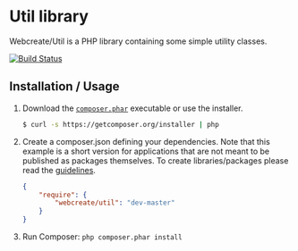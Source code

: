 # Util library

Webcreate/Util is a PHP library containing some simple utility classes.

[![Build Status](https://secure.travis-ci.org/webcreate/util.png?branch=master)](https://travis-ci.org/webcreate/util)

Installation / Usage
--------------------

1. Download the [`composer.phar`](https://getcomposer.org/composer.phar) executable or use the installer.

    ``` sh
    $ curl -s https://getcomposer.org/installer | php
    ```


2. Create a composer.json defining your dependencies. Note that this example is
a short version for applications that are not meant to be published as packages
themselves. To create libraries/packages please read the [guidelines](https://packagist.org/about).

    ``` json
    {
        "require": {
            "webcreate/util": "dev-master"
        }
    }
    ```

3. Run Composer: `php composer.phar install`